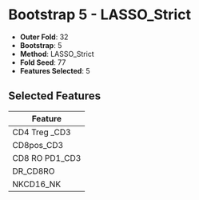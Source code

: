 # Bootstrap 5 - LASSO_Strict

- **Outer Fold**: 32
- **Bootstrap**: 5
- **Method**: LASSO_Strict
- **Fold Seed**: 77
- **Features Selected**: 5

## Selected Features

| Feature |
|---------|
| CD4 Treg _CD3 |
| CD8pos_CD3 |
| CD8 RO PD1_CD3 |
| DR_CD8RO |
| NKCD16_NK |
